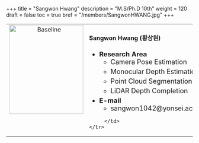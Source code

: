 +++
title = "Sangwon Hwang"
description = "M.S/Ph.D 10th"
weight = 120
draft = false
toc = true
bref = "/members/SangwonHWANG.jpg"
+++

<table>
    <tr>
       <td width="280" align="center" valign="top">
          <img alt="Baseline" width="200px" height="240" src="/members/SangwonHWANG.jpg">
       </td>
       <td>
            <h4>Sangwon Hwang (황상원)</h4>
            <ul class="member_info">
                <li style="font-size: 18px"><b>Research Area</b>
                    <ul class="interest">
                        <li style="margin-bottom: 5px">Camera Pose Estimation</li>
                        <li style="margin-bottom: 5px">Monocular Depth Estimation</li>
                        <li style="margin-bottom: 5px">Point Cloud Segmentation</li>
                        <li style="margin-bottom: 5px">LiDAR Depth Completion</li>
                    </ul>
                </li>
                <li style="font-size: 18px"><b>E-mail</b>
                    <ul>
                        <li style="margin-bottom: 5px">sangwon1042@yonsei.ac.kr</li>
                    </ul>
                </li>
            </ul>
            
         </td>
    </tr>
</table>